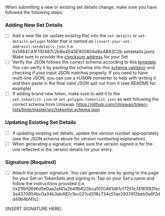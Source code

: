 When submitting a new or existing set details change, make sure you have followed the following steps:

### Adding New Set Details
- [ ]  Add a new file (or update existing file) into the `set-details` or `set-details-polygon` folder that is named as `[insert-your-set-address].setdetails.json` (i.e. 0x1494CA1F11D487c2bBe4543E90080AeBa4BA3C2b.setdetails.json). Make sure to provide the [checksum address](https://ethsum.netlify.app/) for your Set
- [ ] Verify the JSON follows the correct schema according to this [template](https://github.com/SetProtocol/uniswap-tokenlist/blob/main/set-details.schema.json). You can verify it by pasting the schema into this [schema validator](https://www.jsonschemavalidator.net) and checking if your input JSON matches properly. If you need to have multi-line JSON, you can use a HJSON converter to help with writing it and then paste in the final valid JSON spit out from it (see README for example)
- [ ] If adding brand new token, make sure to add it to the `set.tokenlist.json` or `set.polygon.tokenlist.json` as well following the correct schema from Uniswap: https://github.com/Uniswap/token-lists/blob/master/src/tokenlist.schema.json

### Updating Existing Set Details
- [ ] If updating existing set details, update the version number appropriately (see the JSON schema above for version numbering explanation).
- [ ] When generating a signature, make sure the version signed is for the one reflected in the version details for your entry.

### Signature (Required)

- [ ] Attach the proper signature. You can generate one by going to the page for your Set on TokenSets and signing in. Tap on your Set's name and follow the instructions provided (i.e. 0x21fbf0696d5e0aa2ef41a2b4ffb623bcaf070461d61cf7251c74161f82fec3a4370854bc0a34b3ab487c1bc021cd318c734c51ae29374f2beb0e6f2dd49b4bf41c):

[INSERT SIGNATURE HERE]
